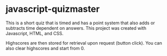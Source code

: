 # javascript-quizmaster
This is a short quiz that is timed and has a point system that also adds or subtracts time dependent on answers. This project was created with Javascript, HTML, and CSS.

Highscores are then stored for retrieval upon request (button click). You can also clear highscores and start from 0. 
